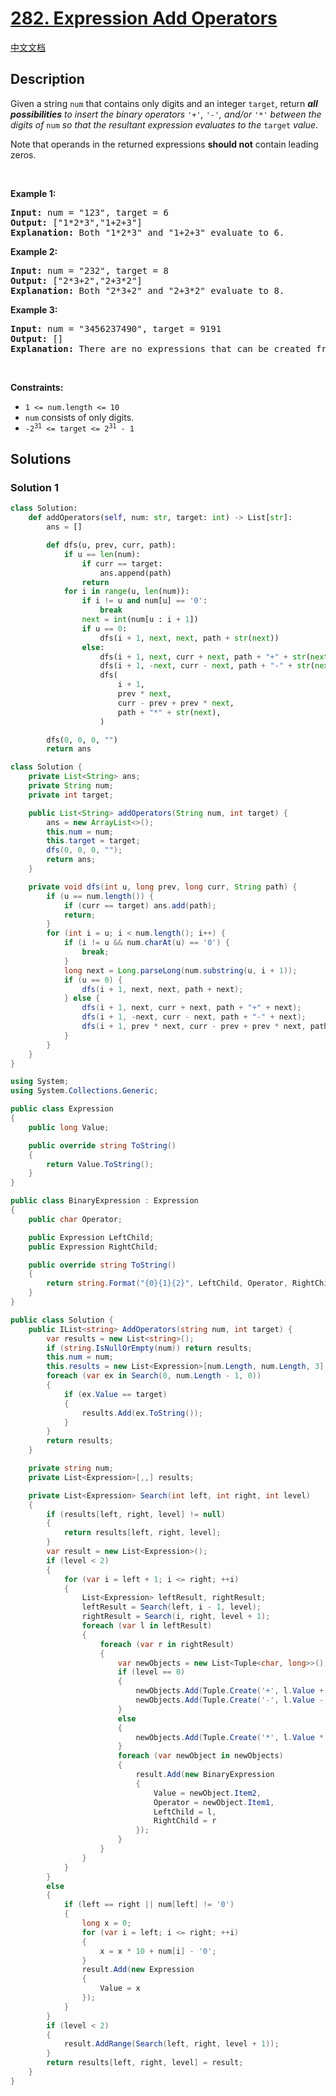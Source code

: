 # [282. Expression Add Operators](https://leetcode.com/problems/expression-add-operators)

[中文文档](/solution/0200-0299/0282.Expression%20Add%20Operators/README.md)

<!-- tags:Math,String,Backtracking -->

<!-- difficulty:Hard -->

## Description

<p>Given a string <code>num</code> that contains only digits and an integer <code>target</code>, return <em><strong>all possibilities</strong> to insert the binary operators </em><code>&#39;+&#39;</code><em>, </em><code>&#39;-&#39;</code><em>, and/or </em><code>&#39;*&#39;</code><em> between the digits of </em><code>num</code><em> so that the resultant expression evaluates to the </em><code>target</code><em> value</em>.</p>

<p>Note that operands in the returned expressions <strong>should not</strong> contain leading zeros.</p>

<p>&nbsp;</p>
<p><strong class="example">Example 1:</strong></p>

<pre>
<strong>Input:</strong> num = &quot;123&quot;, target = 6
<strong>Output:</strong> [&quot;1*2*3&quot;,&quot;1+2+3&quot;]
<strong>Explanation:</strong> Both &quot;1*2*3&quot; and &quot;1+2+3&quot; evaluate to 6.
</pre>

<p><strong class="example">Example 2:</strong></p>

<pre>
<strong>Input:</strong> num = &quot;232&quot;, target = 8
<strong>Output:</strong> [&quot;2*3+2&quot;,&quot;2+3*2&quot;]
<strong>Explanation:</strong> Both &quot;2*3+2&quot; and &quot;2+3*2&quot; evaluate to 8.
</pre>

<p><strong class="example">Example 3:</strong></p>

<pre>
<strong>Input:</strong> num = &quot;3456237490&quot;, target = 9191
<strong>Output:</strong> []
<strong>Explanation:</strong> There are no expressions that can be created from &quot;3456237490&quot; to evaluate to 9191.
</pre>

<p>&nbsp;</p>
<p><strong>Constraints:</strong></p>

<ul>
	<li><code>1 &lt;= num.length &lt;= 10</code></li>
	<li><code>num</code> consists of only digits.</li>
	<li><code>-2<sup>31</sup> &lt;= target &lt;= 2<sup>31</sup> - 1</code></li>
</ul>

## Solutions

### Solution 1

<!-- tabs:start -->

```python
class Solution:
    def addOperators(self, num: str, target: int) -> List[str]:
        ans = []

        def dfs(u, prev, curr, path):
            if u == len(num):
                if curr == target:
                    ans.append(path)
                return
            for i in range(u, len(num)):
                if i != u and num[u] == '0':
                    break
                next = int(num[u : i + 1])
                if u == 0:
                    dfs(i + 1, next, next, path + str(next))
                else:
                    dfs(i + 1, next, curr + next, path + "+" + str(next))
                    dfs(i + 1, -next, curr - next, path + "-" + str(next))
                    dfs(
                        i + 1,
                        prev * next,
                        curr - prev + prev * next,
                        path + "*" + str(next),
                    )

        dfs(0, 0, 0, "")
        return ans
```

```java
class Solution {
    private List<String> ans;
    private String num;
    private int target;

    public List<String> addOperators(String num, int target) {
        ans = new ArrayList<>();
        this.num = num;
        this.target = target;
        dfs(0, 0, 0, "");
        return ans;
    }

    private void dfs(int u, long prev, long curr, String path) {
        if (u == num.length()) {
            if (curr == target) ans.add(path);
            return;
        }
        for (int i = u; i < num.length(); i++) {
            if (i != u && num.charAt(u) == '0') {
                break;
            }
            long next = Long.parseLong(num.substring(u, i + 1));
            if (u == 0) {
                dfs(i + 1, next, next, path + next);
            } else {
                dfs(i + 1, next, curr + next, path + "+" + next);
                dfs(i + 1, -next, curr - next, path + "-" + next);
                dfs(i + 1, prev * next, curr - prev + prev * next, path + "*" + next);
            }
        }
    }
}
```

```cs
using System;
using System.Collections.Generic;

public class Expression
{
    public long Value;

    public override string ToString()
    {
        return Value.ToString();
    }
}

public class BinaryExpression : Expression
{
    public char Operator;

    public Expression LeftChild;
    public Expression RightChild;

    public override string ToString()
    {
        return string.Format("{0}{1}{2}", LeftChild, Operator, RightChild);
    }
}

public class Solution {
    public IList<string> AddOperators(string num, int target) {
        var results = new List<string>();
        if (string.IsNullOrEmpty(num)) return results;
        this.num = num;
        this.results = new List<Expression>[num.Length, num.Length, 3];
        foreach (var ex in Search(0, num.Length - 1, 0))
        {
            if (ex.Value == target)
            {
                results.Add(ex.ToString());
            }
        }
        return results;
    }

    private string num;
    private List<Expression>[,,] results;

    private List<Expression> Search(int left, int right, int level)
    {
        if (results[left, right, level] != null)
        {
            return results[left, right, level];
        }
        var result = new List<Expression>();
        if (level < 2)
        {
            for (var i = left + 1; i <= right; ++i)
            {
                List<Expression> leftResult, rightResult;
                leftResult = Search(left, i - 1, level);
                rightResult = Search(i, right, level + 1);
                foreach (var l in leftResult)
                {
                    foreach (var r in rightResult)
                    {
                        var newObjects = new List<Tuple<char, long>>();
                        if (level == 0)
                        {
                            newObjects.Add(Tuple.Create('+', l.Value + r.Value));
                            newObjects.Add(Tuple.Create('-', l.Value - r.Value));
                        }
                        else
                        {
                            newObjects.Add(Tuple.Create('*', l.Value * r.Value));
                        }
                        foreach (var newObject in newObjects)
                        {
                            result.Add(new BinaryExpression
                            {
                                Value = newObject.Item2,
                                Operator = newObject.Item1,
                                LeftChild = l,
                                RightChild = r
                            });
                        }
                    }
                }
            }
        }
        else
        {
            if (left == right || num[left] != '0')
            {
                long x = 0;
                for (var i = left; i <= right; ++i)
                {
                    x = x * 10 + num[i] - '0';
                }
                result.Add(new Expression
                {
                    Value = x
                });
            }
        }
        if (level < 2)
        {
            result.AddRange(Search(left, right, level + 1));
        }
        return results[left, right, level] = result;
    }
}
```

<!-- tabs:end -->

<!-- end -->
